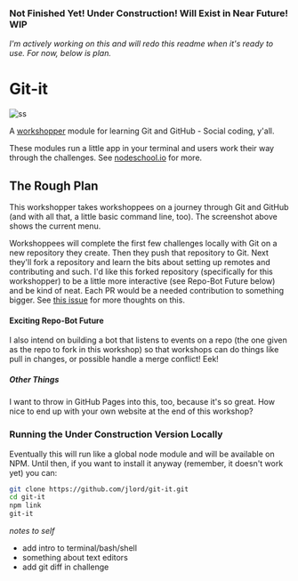 ### Not Finished Yet! Under Construction! Will Exist in Near Future! WIP

_I'm actively working on this and will redo this readme when it's ready to use. For now, below is plan._

# Git-it

![ss](https://raw2.github.com/jlord/git-it/master/git-it-ss.png)

A [workshopper](https://github.com/rvagg/workshopper) module for learning Git and GitHub - Social coding, y'all.

These modules run a little app in your terminal and users work their way through the challenges. See [nodeschool.io](http://nodeschool.io) for more.

## The Rough Plan

This workshopper takes workshoppees on a journey through Git and GitHub (and with all that, a little basic command line, too). The screenshot above shows the current menu.

Workshoppees will complete the first few challenges locally with Git on a new repository they create. Then they push that repository to Git. Next they'll fork a repository and learn the bits about setting up remotes and contributing and such. I'd like this forked repository (specifically for this workshopper) to be a little more interactive (see Repo-Bot Future below) and be kind of neat. Each PR would be a needed contribution to something bigger. See [this issue](https://github.com/jlord/git-it/issues/1) for more thoughts on this.

#### Exciting Repo-Bot Future

I also intend on building a bot that listens to events on a repo (the one given as the repo to fork in this workshop) so that workshops can do things like pull in changes, or possible handle a merge conflict! Eek!

##### Other Things

I want to throw in GitHub Pages into this, too, because it's so great. How nice to end up with your own website at the end of this workshop?

### Running the Under Construction Version Locally

Eventually this will run like a global node module and will be available on NPM. Until then, if you want to install it anyway (remember, it doesn't work yet) you can:

```bash
git clone https://github.com/jlord/git-it.git
cd git-it
npm link
git-it
```

_notes to self_
- add intro to terminal/bash/shell
- something about text editors
- add git diff in challenge
